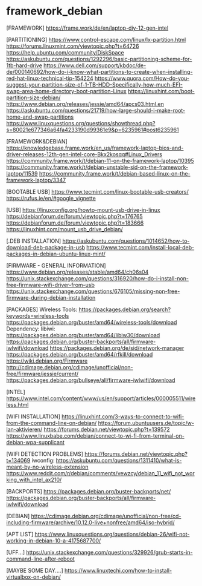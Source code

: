# framework_debian

[FRAMEWORK] https://frame.work/de/en/laptop-diy-12-gen-intel

[PARTITIONING]  https://www.control-escape.com/linux/lx-partition.html
                https://forums.linuxmint.com/viewtopic.php?t=64726
                https://help.ubuntu.com/community/DiskSpace
                https://askubuntu.com/questions/1292296/basic-partitioning-scheme-for-1tb-hard-drive
                https://www.dell.com/support/kbdoc/de-de/000140692/how-do-i-know-what-partitions-to-create-when-installing-red-hat-linux-technical-tip-154224
                https://www.quora.com/How-do-you-suggest-your-partition-size-of-1-TB-HDD-Specifically-how-much-EFI-swap-area-home-directory-boot-partition-Linux
                https://linuxhint.com/boot-partition-size-debian/
                https://www.debian.org/releases/jessie/amd64/apcs03.html.en
                https://askubuntu.com/questions/21719/how-large-should-i-make-root-home-and-swap-partitions
                https://www.linuxquestions.org/questions/showthread.php?s=80021e677346a64fa4233190d99361e9&p=6235961#post6235961
                
[FRAMEWORK&DEBIAN]  https://knowledgebase.frame.work/en_us/framework-laptop-bios-and-driver-releases-12th-gen-intel-core-Bkx2kosqq#Linux_Drivers
                    https://community.frame.work/t/debian-11-on-the-framework-laptop/10395
                    https://community.frame.work/t/debian-unstable-sid-on-the-framework-laptop/11539
                    https://community.frame.work/t/debian-based-linux-on-the-framework-laptop/3347

[BOOTABLE USB]  https://www.tecmint.com/linux-bootable-usb-creators/
                https://rufus.ie/en/#google_vignette

[USB] https://linuxconfig.org/howto-mount-usb-drive-in-linux
      https://debianforum.de/forum/viewtopic.php?t=176765
      https://debianforum.de/forum/viewtopic.php?t=183666
      https://linuxhint.com/mount_usb_drive_debian/

[.DEB INSTALLATION]   https://askubuntu.com/questions/1014652/how-to-download-deb-package-in-usb
                      https://www.tecmint.com/install-local-deb-packages-in-debian-ubuntu-linux-mint/

[FIRMWARE  - GENERAL INFORMATION] https://www.debian.org/releases/stable/amd64/ch06s04
                                  https://unix.stackexchange.com/questions/316920/how-do-i-install-non-free-firmware-wifi-driver-from-usb
                                  https://unix.stackexchange.com/questions/676105/missing-non-free-firmware-during-debian-installation

[PACKAGES]
  Wireless Tools: https://packages.debian.org/search?keywords=wireless-tools
                  https://packages.debian.org/buster/amd64/wireless-tools/download
                  Dependency: libiwi: https://packages.debian.org/buster/amd64/libiw30/download
                  https://packages.debian.org/buster-backports/all/firmware-iwlwifi/download
                  https://packages.debian.org/de/sid/network-manager
                  https://packages.debian.org/buster/amd64/rfkill/download
                  https://wiki.debian.org/Firmware
                  http://cdimage.debian.org/cdimage/unofficial/non-free/firmware/jessie/current/
                  https://packages.debian.org/bullseye/all/firmware-iwlwifi/download

                 
[INTEL] https://www.intel.com/content/www/us/en/support/articles/000005511/wireless.html         
                  
[WIFI INSTALLATION] https://linuxhint.com/3-ways-to-connect-to-wifi-from-the-command-line-on-debian/
                    https://forum.ubuntuusers.de/topic/w-lan-aktivieren/
                    https://forums.debian.net/viewtopic.php?t=139572
                    https://www.linuxbabe.com/debian/connect-to-wi-fi-from-terminal-on-debian-wpa-supplicant
                    
[WIFI DETECTION PROBLEMS] https://forums.debian.net/viewtopic.php?t=134069
                          iwconfig: https://askubuntu.com/questions/1311410/what-is-meant-by-no-wireless-extension
                             https://www.reddit.com/r/debian/comments/vewzcy/debian_11_wifi_not_working_with_intel_ax210/
                          
[BACKPORTS] https://packages.debian.org/buster-backports/net/
            https://packages.debian.org/buster-backports/all/firmware-iwlwifi/download
            
[DEBIAN] https://cdimage.debian.org/cdimage/unofficial/non-free/cd-including-firmware/archive/10.12.0-live+nonfree/amd64/iso-hybrid/

[APT LIST] https://www.linuxquestions.org/questions/debian-26/wifi-not-working-in-debian-10-a-4175687700/
 
[UFF...] https://unix.stackexchange.com/questions/329926/grub-starts-in-command-line-after-reboot
 
 [MAYBE SOME DAY....] https://www.linuxtechi.com/how-to-install-virtualbox-on-debian/
